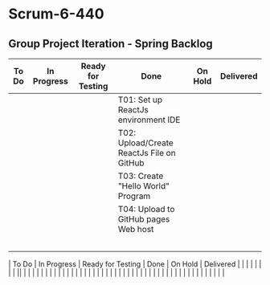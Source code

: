 # Scrum-6-440
## Group Project Iteration - Spring Backlog


| To Do | In Progress | Ready for Testing | Done | On Hold | Delivered |
| --- | --- | --- | --- | --- | --- |
||   | | T01: Set up ReactJs environment IDE| | |
|  |  | | T02: Upload/Create ReactJs File on GitHub | | |
|  |  | | T03: Create "Hello World" Program | | |
|  |  | | T04: Upload to GitHub pages Web host | | |
| | | | | | |
| | | | | | |
|  | | | | | |
|| | | | | |
| | | | | | |

| To Do | In Progress | Ready for Testing | Done | On Hold | Delivered |
| | | | | | |
|| | | | | |
| | | | | | |
| | | | | | |
| | | | | | |
| | | | | | |
|  | | | | | |
| | | | | | |
 
